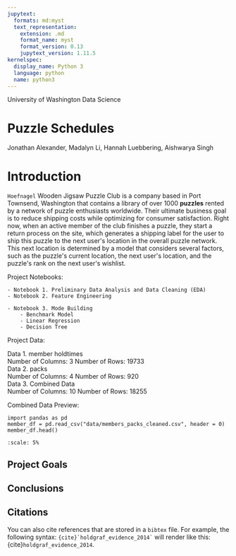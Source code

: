 ```yaml
---
jupytext:
  formats: md:myst
  text_representation:
    extension: .md
    format_name: myst
    format_version: 0.13
    jupytext_version: 1.11.5
kernelspec:
  display_name: Python 3
  language: python
  name: python3
---
```



<div class = "header">

<div class = "topheader">
<span class = "school">University of Washington</span>
<span class = "department">Data Science</span>
</div>


<h1 class="bottomheader"> Puzzle Schedules </h1>

</div>




<div class = "authors">

<p>Jonathan Alexander, Madalyn Li, Hannah Luebbering, Aishwarya Singh</p>

</div>



# Introduction


<p class="about">

`Hoefnagel` Wooden Jigsaw Puzzle Club is a company based in Port Townsend, Washington that contains a library of over 1000 **puzzles** rented by a network of puzzle enthusiasts worldwide. Their ultimate business goal is to reduce shipping costs while optimizing for consumer satisfaction. Right now, when an active member of the club finishes a puzzle, they start a return process on the site, which generates a shipping label for the user to ship this puzzle to the next user's location in the overall puzzle network. This next location is determined by a model that considers several factors, such as the puzzle's current location, the next user's location, and the puzzle's rank on the next user's wishlist. 

</p>





<span class = "toc">Project Notebooks:</span>

```{seealso}
- Notebook 1. Preliminary Data Analysis and Data Cleaning (EDA)
- Notebook 2. Feature Engineering

- Notebook 3. Mode Building
    - Benchmark Model
    - Linear Regression
    - Decision Tree

```






<span class = "toc">Project Data:</span>

<div class = "mygrid">
<div class = "data">
<span class = "dataset">Data 1. member holdtimes</span>
<div class = "myicon 1"></div>
<span class = "vars">Number of Columns: 3</span>
<span class = "vars">Number of Rows: 19733</span>
</div>

<div class = "data">
<span class = "dataset">Data 2. packs</span>
<div class = "myicon 2"></div>
<span class = "vars">Number of Columns: 4</span>
<span class = "vars">Number of Rows: 920</span>
</div>

<div class = "data">
<span class = "dataset">Data 3. Combined Data</span>
<div class = "myicon 3"></div>
<span class = "vars">Number of Columns: 10</span>
<span class = "vars">Number of Rows: 18255</span>
</div>

</div>



<span class = "toc">Combined Data Preview: </span>



```{code-cell}
import pandas as pd
member_df = pd.read_csv("data/members_packs_cleaned.csv", header = 0)
member_df.head()
```


```{figure} /_static/images/hold_times_dist.png
:scale: 5%
```





## Project Goals 


## Conclusions

















## Citations

You can also cite references that are stored in a `bibtex` file. For example,
the following syntax: `` {cite}`holdgraf_evidence_2014` `` will render like
this: {cite}`holdgraf_evidence_2014`.



```{bibliography}
```

